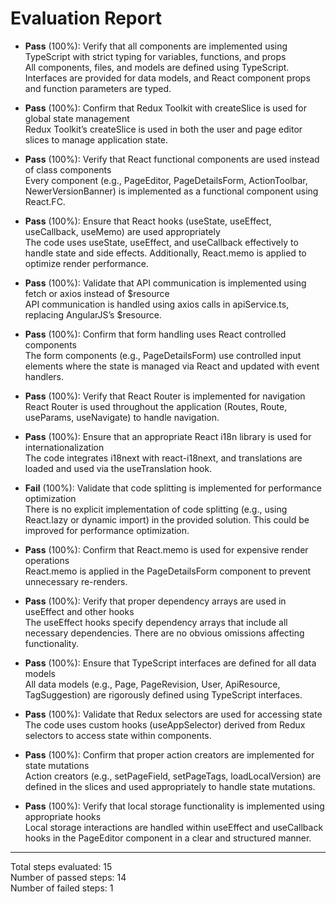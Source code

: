 # Evaluation Report

- **Pass** (100%): Verify that all components are implemented using TypeScript with strict typing for variables, functions, and props  
  All components, files, and models are defined using TypeScript. Interfaces are provided for data models, and React component props and function parameters are typed. 

- **Pass** (100%): Confirm that Redux Toolkit with createSlice is used for global state management  
  Redux Toolkit’s createSlice is used in both the user and page editor slices to manage application state.

- **Pass** (100%): Verify that React functional components are used instead of class components  
  Every component (e.g., PageEditor, PageDetailsForm, ActionToolbar, NewerVersionBanner) is implemented as a functional component using React.FC.

- **Pass** (100%): Ensure that React hooks (useState, useEffect, useCallback, useMemo) are used appropriately  
  The code uses useState, useEffect, and useCallback effectively to handle state and side effects. Additionally, React.memo is applied to optimize render performance.

- **Pass** (100%): Validate that API communication is implemented using fetch or axios instead of $resource  
  API communication is handled using axios calls in apiService.ts, replacing AngularJS’s $resource.

- **Pass** (100%): Confirm that form handling uses React controlled components  
  The form components (e.g., PageDetailsForm) use controlled input elements where the state is managed via React and updated with event handlers.

- **Pass** (100%): Verify that React Router is implemented for navigation  
  React Router is used throughout the application (Routes, Route, useParams, useNavigate) to handle navigation.

- **Pass** (100%): Ensure that an appropriate React i18n library is used for internationalization  
  The code integrates i18next with react-i18next, and translations are loaded and used via the useTranslation hook.

- **Fail** (100%): Validate that code splitting is implemented for performance optimization  
  There is no explicit implementation of code splitting (e.g., using React.lazy or dynamic import) in the provided solution. This could be improved for performance optimization.

- **Pass** (100%): Confirm that React.memo is used for expensive render operations  
  React.memo is applied in the PageDetailsForm component to prevent unnecessary re-renders.

- **Pass** (100%): Verify that proper dependency arrays are used in useEffect and other hooks  
  The useEffect hooks specify dependency arrays that include all necessary dependencies. There are no obvious omissions affecting functionality.

- **Pass** (100%): Ensure that TypeScript interfaces are defined for all data models  
  All data models (e.g., Page, PageRevision, User, ApiResource, TagSuggestion) are rigorously defined using TypeScript interfaces.

- **Pass** (100%): Validate that Redux selectors are used for accessing state  
  The code uses custom hooks (useAppSelector) derived from Redux selectors to access state within components.

- **Pass** (100%): Confirm that proper action creators are implemented for state mutations  
  Action creators (e.g., setPageField, setPageTags, loadLocalVersion) are defined in the slices and used appropriately to handle state mutations.

- **Pass** (100%): Verify that local storage functionality is implemented using appropriate hooks  
  Local storage interactions are handled within useEffect and useCallback hooks in the PageEditor component in a clear and structured manner.

---

Total steps evaluated: 15  
Number of passed steps: 14  
Number of failed steps: 1